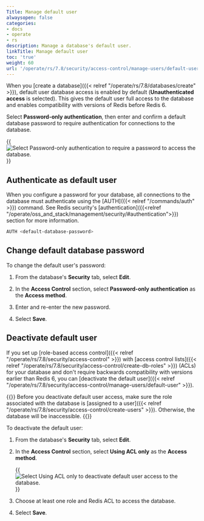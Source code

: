 ```yaml
---
Title: Manage default user
alwaysopen: false
categories:
- docs
- operate
- rs
description: Manage a database's default user.
linkTitle: Manage default user
toc: 'true'
weight: 60
url: '/operate/rs/7.8/security/access-control/manage-users/default-user/'
---
```


When you [create a database]({{< relref "/operate/rs/7.8/databases/create" >}}), default user database access is enabled by default (**Unauthenticated access** is selected). This gives the default user full access to the database and enables compatibility with versions of Redis before Redis 6.

Select **Password-only authentication**, then enter and confirm a default database password to require authentication for connections to the database.

{{<image filename="images/rs/screenshots/databases/security-access-control-password-only.png" alt="Select Password-only authentication to require a password to access the database." >}}

## Authenticate as default user

When you configure a password for your database, all connections to the database must authenticate using the [AUTH]({{< relref "/commands/auth" >}}) command. See Redis security's [authentication]({{<relref "/operate/oss_and_stack/management/security/#authentication">}}) section for more information.

```sh
AUTH <default-database-password>
```

## Change default database password

To change the default user's password:

1. From the database's **Security** tab, select **Edit**.

1. In the **Access Control** section, select **Password-only authentication** as the **Access method**.

1. Enter and re-enter the new password.

1. Select **Save**.

## Deactivate default user

If you set up [role-based access control]({{< relref "/operate/rs/7.8/security/access-control" >}}) with [access control lists]({{< relref "/operate/rs/7.8/security/access-control/create-db-roles" >}}) (ACLs) for your database and don't require backwards compatibility with versions earlier than Redis 6, you can [deactivate the default user]({{< relref "/operate/rs/7.8/security/access-control/manage-users/default-user" >}}).

{{<warning>}}
Before you deactivate default user access, make sure the role associated with the database is [assigned to a user]({{< relref "/operate/rs/7.8/security/access-control/create-users" >}}). Otherwise, the database will be inaccessible.
{{</warning>}}

To deactivate the default user:

1. From the database's **Security** tab, select **Edit**.

1. In the **Access Control** section, select **Using ACL only** as the **Access method**.

    {{<image filename="images/rs/screenshots/databases/security-access-control-acl-only.png" alt="Select Using ACL only to deactivate default user access to the database." >}}

1. Choose at least one role and Redis ACL to access the database.

1. Select **Save**.
